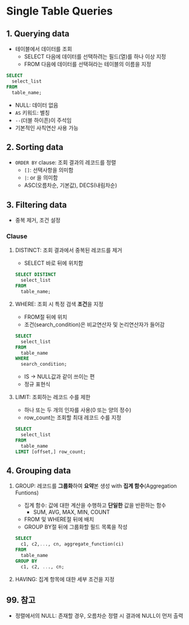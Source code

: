 # Single Table Queries
## 1. Querying data

- 테이블에서 데이터를 조회
  - SELECT 다음에 데이터를 선택하려는 필드(열)를 하나 이상 지정
  - FROM 다음에 데이터를 선택혀라는 테이블의 이름을 지정
```SQL
SELECT
  select_list
FROM
  table_name;
```
- NULL: 데이터 없음
- `AS` 키워드: 별칭
- `--`(더블 하이픈)이 주석임
- 기본적인 사칙연산 사용 가능 

## 2. Sorting data
- `ORDER BY` clause: 조회 결과의 레코드를 정렬
  - `[]`: 선택사항을 의미함 
  - `|`: or 을 의미함
  - ASC(오름차순, 기본값), DECS(내림차순)

## 3. Filtering data
- 중복 제거, 조건 설정

### Clause
1. DISTINCT: 조회 결과에서 중복된 레코드를 제거
    - SELECT 바로 뒤에 위치함
    ```SQL
    SELECT DISTINCT
      select_list
    FROM
      table_name;
    ```

2. WHERE: 조회 시 특정 검색 **조건**을 지정
    - FROM절 뒤에 위치
    - 조건(search_condition)은 비교연산자 및 논리연산자가 들어감
    ```SQL
    SELECT
      select_list
    FROM
      table_name
    WHERE
      search_condition;
    ```
    
    - IS -> NULL값과 같이 쓰이는 편
    - 정규 표현식

3. LIMIT: 조회하는 레코드 수를 제한
    - 하나 또는 두 개의 인자를 사용(0 또는 양의 정수)
    - row_count는 조회할 최대 레코드 수를 지정
    ```SQL
    SELECT
      select_list
    FROM
      table_name
    LIMIT [offset,] row_count;
    ```
## 4. Grouping data
1. GROUP: 레코드를 **그룹화**하여 **요약**본 생성 with **집계 함수**(Aggregation Funtions)
    - 집계 함수: 값에 대한 계산을 수행하고 **단일한** 값을 반환하는 함수
      - SUM, AVG, MAX, MIN, COUNT
    - FROM 및 WHERE절 뒤에 배치
    - GROUP BY절 뒤에 그룹화할 필드 목록을 작성

    ```SQL
    SELECT
      c1, c2,..., cn, aggregate_function(ci)
    FROM
      table_name
    GROUP BY
      c1, c2, ..., cn;
    ```
2. HAVING: 집계 항목에 대한 세부 조건을 지정

## 99. 참고
- 정렬에서의 NULL: 존재할 경우, 오름차순 정렬 시 결과에 NULL이 먼저 출력